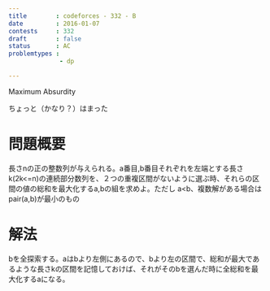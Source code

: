 ```yaml
---
title        : codeforces - 332 - B
date         : 2016-01-07
contests     : 332
draft        : false
status       : AC
problemtypes :
              - dp

---
```


Maximum Absurdity

ちょっと（かなり？）はまった

# 問題概要

長さnの正の整数列が与えられる。a番目,b番目それぞれを左端とする長さk(2k<=n)の連続部分数列を、２つの重複区間がないように選ぶ時、それらの区間の値の総和を最大化するa,bの組を求めよ。ただし a<b、複数解がある場合はpair(a,b)が最小のもの

<!--more-->

# 解法

bを全探索する。aはbより左側にあるので、bより左の区間で、総和が最大であるような長さkの区間を記憶しておけば、それがそのbを選んだ時に全総和を最大化するaになる。

